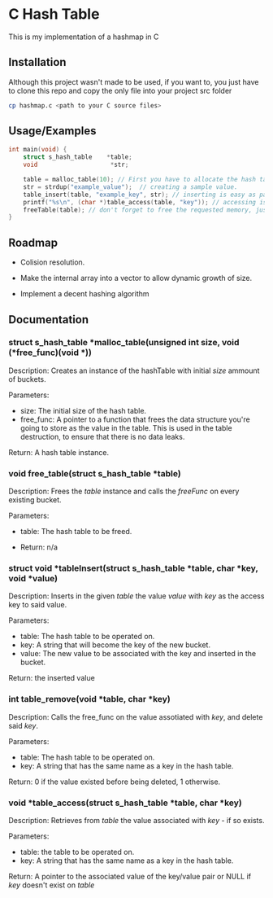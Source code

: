 
# C Hash Table

This is my implementation of a hashmap in C


## Installation
Although this project wasn't made to be used, if you want to, you just have to clone this repo and copy the only file into your project src folder

```bash
cp hashmap.c <path to your C source files>
```
    
## Usage/Examples

```c
int main(void) {
    struct s_hash_table    *table;
    void                    *str;

    table = malloc_table(10); // First you have to allocate the hash table.
    str = strdup("example_value");  // creating a sample value.
    table_insert(table, "example_key", str); // inserting is easy as passing the key and a pointer to the value.
    printf("%s\n", (char *)table_access(table, "key")); // accessing is as easy as passing the key you want to access.
    freeTable(table); // don't forget to free the requested memory, just as in malloc/free api ;)
}
```


## Roadmap

- Colision resolution.

- Make the internal array into a vector to allow dynamic growth of size.

- Implement a decent hashing algorithm

## Documentation

### struct s_hash_table    \*malloc_table(unsigned int size, void (*free_func)(void *))
Description: Creates an instance of the hashTable with initial *size* ammount of buckets.

Parameters:
* size: The initial size of the hash table.
* free_func: A pointer to a function that frees the data structure you're going to store as the value in the table. This is used in the table destruction, to ensure that there is no data leaks.

Return: A hash table instance.


### void    free_table(struct s_hash_table *table)
Description: Frees the *table* instance and calls the *freeFunc* on every existing bucket.

Parameters:
* table: The hash table to be freed.

* Return: n/a


### struct void    *tableInsert(struct s_hash_table *table, char *key, void *value)
Description: Inserts in the given *table* the value *value* with *key* as the access key to said value.

Parameters:
- table: The hash table to be operated on.
- key: A string that will become the key of the new bucket.
- value: The new value to be associated with the key and inserted in the bucket.

Return: the inserted value


### int     table_remove(void *table, char *key)
Description: Calls the free_func on the value assotiated with *key*, and delete said *key*.

Parameters:
- table: The hash table to be operated on.
- key: A string that has the same name as a key in the hash table.

Return:
0 if the value existed before being deleted, 1 otherwise.


### void    *table_access(struct s_hash_table *table, char *key)
Description: Retrieves from *table* the value associated with *key* - if so exists.

Parameters:
- table: the table to be operated on.
- key: A string that has the same name as a key in the hash table.

Return:
A pointer to the associated value of the key/value pair or NULL if *key* doesn't exist on *table*
